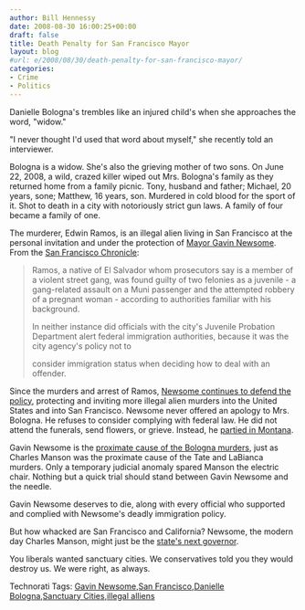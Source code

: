 ```yaml
---
author: Bill Hennessy
date: 2008-08-30 16:00:25+00:00
draft: false
title: Death Penalty for San Francisco Mayor
layout: blog
#url: e/2008/08/30/death-penalty-for-san-francisco-mayor/
categories:
- Crime
- Politics
---
```


Danielle Bologna's trembles like an injured child's when she approaches the word, "widow."

"I never thought I'd used that word about myself," she recently told an interviewer.

Bologna is a widow. She's also the grieving mother of two sons. On June 22, 2008, a wild, crazed killer wiped out Mrs. Bologna's family as they returned home from a family picnic. Tony, husband and father; Michael, 20 years, sone; Matthew, 16 years, son. Murdered in cold blood for the sport of it. Shot to death in a city with notoriously strict gun laws. A family of four became a family of one.

The murderer, Edwin Ramos, is an illegal alien living in San Francisco at the personal invitation and under the protection of [Mayor Gavin Newsome](https://astoldbyjen.wordpress.com/2008/07/24/gavin-newsome-quite-possibly-the-most-despicable-politician-ever/). From the [San Francisco Chronicle](https://www.sfgate.com/cgi-bin/article.cgi?f=/c/a/2008/07/19/MNK011MAFR.DTL&tsp=1):

> Ramos, a native of El Salvador whom prosecutors say is a member of a violent street gang, was found guilty of two felonies as a juvenile - a gang-related assault on a Muni passenger and the attempted robbery of a pregnant woman - according to authorities familiar with his background.  
> 
> In neither instance did officials with the city's Juvenile Probation Department alert federal immigration authorities, because it was the city agency's policy not to 
> 
> consider immigration status when deciding how to deal with an offender.
> 
> 

Since the murders and arrest of Ramos, [Newsome continues to defend the policy](https://gavinnewsomsucks.blogspot.com/2008/08/blood-on-newsoms-hands.html), protecting and inviting more illegal alien murders into the United States and into San Francisco. Newsome never offered an apology to Mrs. Bologna. He refuses to consider complying with federal law. He did not attend the funerals, send flowers, or grieve. Instead, he [partied in Montana](https://www.topix.com/forum/living/wedding/TMNB3OGDKGOK2IH9T).

Gavin Newsome is the [proximate cause of the Bologna murders](https://capoliticalnews.com/s/spip.php?breve5967), just as Charles Manson was the proximate cause of the Tate and LaBianca murders. Only a temporary judicial anomaly spared Manson the electric chair. Nothing but a quick trial should stand between Gavin Newsome and the needle.

Gavin Newsome deserves to die, along with every official who supported and complied with Newsome's deadly immigration policy.

But how whacked are San Francisco and California? Newsome, the modern day Charles Manson, might just be the [state's next governor](https://politics.ohio.com/2008/07/22/510/).

You liberals wanted sanctuary cities. We conservatives told you they would destroy us. We were right, as always.

Technorati Tags: [Gavin Newsome](https://technorati.com/tags/Gavin%20Newsome),[San Francisco](https://technorati.com/tags/San%20Francisco),[Danielle Bologna](https://technorati.com/tags/Danielle%20Bologna),[Sanctuary Cities](https://technorati.com/tags/Sanctuary%20Cities),[illegal alliens](https://technorati.com/tags/illegal%20alliens)
